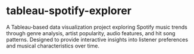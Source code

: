 # tableau-spotify-explorer
A Tableau-based data visualization project exploring Spotify music trends through genre analysis, artist popularity, audio features, and hit song patterns. Designed to provide interactive insights into listener preferences and musical characteristics over time.

